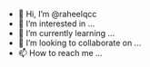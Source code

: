 - 👋 Hi, I’m @raheelqcc
- 👀 I’m interested in ...
- 🌱 I’m currently learning ...
- 💞️ I’m looking to collaborate on ...
- 📫 How to reach me ...

<!---
raheelqcc/raheelqcc is a ✨ special ✨ repository because its `README.md` (this file) appears on your GitHub profile.
You can click the Preview link to take a look at your changes.
--->
